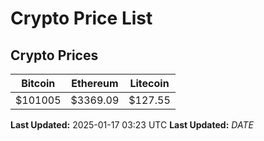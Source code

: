 # Crypto Price List

## Crypto Prices
| Bitcoin | Ethereum | Litecoin |
| ------- | -------- | -------- |
| $101005 | $3369.09 | $127.55 |
**Last Updated:** 2025-01-17 03:23 UTC
**Last Updated:** $DATE$
